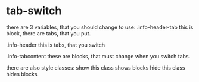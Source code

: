 # tab-switch

there are 3 variables, that you should change to use:
.info-header-tab 
this is block, there are tabs, that you put.

.info-header
this is tabs, that you switch

.info-tabcontent 
these are blocks, that must change when you switch tabs.

there are also style classes:
show
this class shows blocks
hide
this class hides blocks
